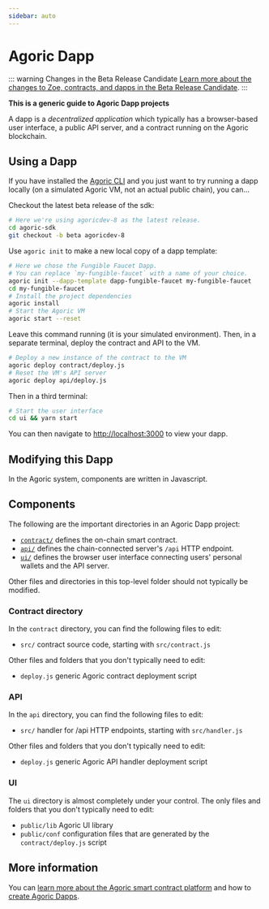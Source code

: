 ```yaml
---
sidebar: auto
---
```

# Agoric Dapp

::: warning Changes in the Beta Release Candidate
[Learn more about the changes to Zoe, contracts, and dapps in the
Beta Release Candidate](../getting-started/beta.md).
:::

**This is a generic guide to Agoric Dapp projects**

A dapp is a *decentralized application* which typically has a browser-based user interface, a public API server, and a contract running on the Agoric blockchain.

## Using a Dapp

If you have installed the [Agoric CLI](../getting-started/before-using-agoric.md) and you just want to try running a dapp locally (on a simulated Agoric VM, not an actual public chain), you can...

Checkout the latest beta release of the sdk:
```sh
# Here we're using agoricdev-8 as the latest release.
cd agoric-sdk
git checkout -b beta agoricdev-8
```

Use `agoric init` to make a new local copy of a dapp template:
```sh
# Here we chose the Fungible Faucet Dapp.
# You can replace `my-fungible-faucet` with a name of your choice.
agoric init --dapp-template dapp-fungible-faucet my-fungible-faucet
cd my-fungible-faucet
# Install the project dependencies
agoric install
# Start the Agoric VM
agoric start --reset
```

Leave this command running (it is your simulated environment).  Then,
in a separate terminal, deploy the contract and API to the VM.

```sh secondary style2
# Deploy a new instance of the contract to the VM
agoric deploy contract/deploy.js
# Reset the VM's API server
agoric deploy api/deploy.js
```

Then in a third terminal:

```sh secondary style3
# Start the user interface
cd ui && yarn start
```

You can then navigate to [http://localhost:3000](http://localhost:3000) to view your dapp.

## Modifying this Dapp

In the Agoric system, components are written in Javascript.

## Components

The following are the important directories in an Agoric Dapp project:

- [`contract/`](#contract-directory) defines the on-chain smart contract.
- [`api/`](#api) defines the chain-connected server's `/api` HTTP endpoint.
- [`ui/`](#ui) defines the browser user interface connecting users' personal wallets and the API server.

Other files and directories in this top-level folder should not typically be modified.

### Contract directory

In the `contract` directory, you can find the following files to edit:

- `src/` contract source code, starting with `src/contract.js`

Other files and folders that you don't typically need to edit:

- `deploy.js` generic Agoric contract deployment script

### API

In the `api` directory, you can find the following files to edit:

- `src/` handler for /api HTTP endpoints, starting with `src/handler.js`

Other files and folders that you don't typically need to edit:

- `deploy.js` generic Agoric API handler deployment script

### UI

The `ui` directory is almost completely under your control.  The only files and folders that you don't typically need to edit:

- `public/lib` Agoric UI library
- `public/conf` configuration files that are generated by the `contract/deploy.js` script

## More information

You can [learn more about the Agoric smart contract platform](https://agoric.com) and how to [create Agoric Dapps](../getting-started).
